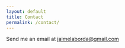 ```yaml
---
layout: default
title: Contact
permalink: /contact/
---
```

Send me an email at [jaimelaborda@gmail.com](mailto:jaimelaborda@gmail.com)